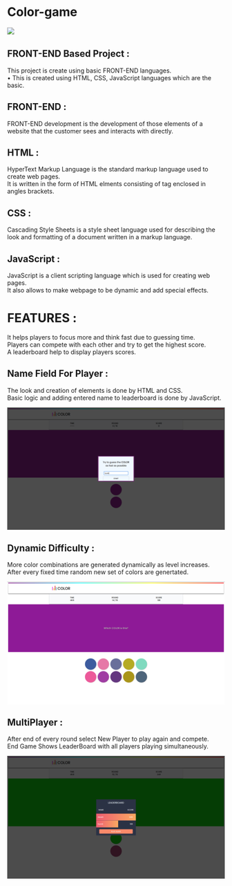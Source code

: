 # Color-game

<a href="https://sumitrohilla.github.io/ColorsGame/"><img src="https://img.shields.io/badge/-Game%20Link-4285F4?style=for-the-badge&logo=Google-Chrome&logoColor=white"/></a>

## FRONT-END Based Project :
 
This project is create using basic FRONT-END languages.\
• This is created using HTML, CSS, JavaScript languages which are the basic.

## FRONT-END :
FRONT-END development is the development of those elements of a website that the customer sees and interacts with directly.

## HTML :
HyperText Markup Language is the standard markup language used to create web pages.\
It is written in the form of HTML elments consisting of tag enclosed in
angles brackets.

## CSS :
Cascading Style Sheets is a style sheet language used for describing the look and formatting of a document written in a markup language.

## JavaScript :
JavaScript is a client scripting language which is used for creating web pages.\
It also allows to make webpage to be dynamic and add special effects.

# FEATURES :
It helps players to focus more and think fast due to guessing time.\
Players can compete with each other and try to get the highest score.\
A leaderboard help to display players scores.


## Name Field For Player :
The look and creation of elements is done by HTML and CSS.\
Basic logic and adding entered name to leaderboard is done by JavaScript.

<img align="center" src="assets/readme-img/start.png">

## Dynamic Difficulty : 
More color combinations are generated dynamically as level increases.\
After every fixed time random new set of colors are genertated.

<img align="center" src="assets/readme-img/random.png">

## MultiPlayer :
After end of every round select New Player to play again and compete.\
End Game Shows LeaderBoard with all players playing simultaneously.

<img align="center" src="assets/readme-img/leaderboard.png">
